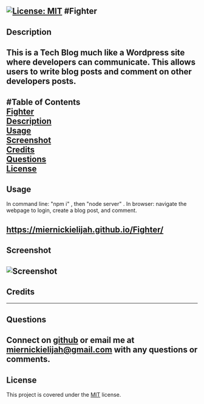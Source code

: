 [![License: MIT](https://img.shields.io/badge/License-MIT-yellow.svg)](https://opensource.org/licenses/MIT)
#Fighter
-------------
## Description  
This is a Tech Blog much like a Wordpress site where developers can communicate. This allows users to write blog posts and comment on other developers posts. 
-------------
#Table of Contents  
[Fighter](#Fighter)  
[Description](#Description)  
[Usage](#Usage)  
[Screenshot](#Screenshot)  
[Credits](#Credits)  
[Questions](#Questions)  
[License](#License)  
--------------
## Usage  
In command line: "npm i" , then "node server" . In browser: navigate the webpage to login, create a blog post, and comment. 

https://miernickielijah.github.io/Fighter/
--------------
## Screenshot  
![Screenshot](assets/images/screenshot.png)
--------------
## Credits  

--------------
## Questions  
Connect on [github](https://github.com/MiernickiElijah) or email me at miernickielijah@gmail.com with any questions or comments. 
--------------
## License  
This project is covered under the [MIT](https://choosealicense.com/licenses/mit/) license.